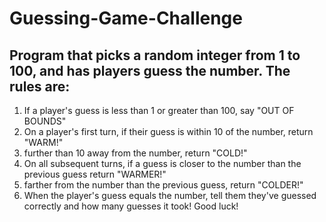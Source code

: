 # Guessing-Game-Challenge

## Program that picks a random integer from 1 to 100, and has players guess the number. The rules are:

1. If a player's guess is less than 1 or greater than 100, say "OUT OF BOUNDS"
2. On a player's first turn, if their guess is within 10 of the number, return "WARM!"
3. further than 10 away from the number, return "COLD!"
4. On all subsequent turns, if a guess is closer to the number than the previous guess return "WARMER!"
5. farther from the number than the previous guess, return "COLDER!"
6. When the player's guess equals the number, tell them they've guessed correctly and how many guesses it took!
Good luck!
